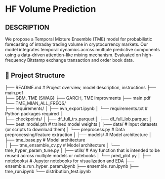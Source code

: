 # HF Volume Prediction

DESCRIPTION
---




We propose a Temporal Mixture Ensemble (TME) model for probabilistic forecasting of intraday trading volume in cryptocurrency markets. Our model integrates temporal dynamics across multiple predictive components using a data-driven attention-like mixing mechanism. Evaluated on high-frequency Bitstamp exchange transaction and order book data. 


## 🔧 Project Structure
├── README.md   # Project overview, model description, instructions
├── main.pdf     
├── GBM, TME (SWAG)
├── GARCH, TME Improvments
├── main.pdf 
└── TME_MIAN_ALL_FREQS/          
    ├── requirements/
    │  ├── evn_export.ipynb 
    │  └── requirements.txt # Python packages required
    │        
    ├── checkpoints/
    │   ├── df_full_trx.parquet
    │   ├── df_full_lob.parquet
    │   └── best_model.pth         # trained model weights
    │
    ├── data/                      # Input datasets (or scripts to download them)
    │   └── preprocess.py          # Data preprocessing/feature extraction
    │
    ├── models/                  # Model architecture
    │   ├── tme_base.py               # Model architecture                  
    │   ├── tme_ensamble_cv.py      # Model architecture
    │   └── tme_hyper_param_tune.py
    │
    ├── utils/   # Any function that is intended to be reused across multiple models or notebooks
    │   └── pred_plot.py
    │
    ├── notebooks/                 # Jupyter notebooks for visualization and EDA
        ├── ensemble_run_hyper_param.ipynb
        ├── ensemble_run.ipynb
        ├── tme_run.ipynb
        └── distribution_test.ipynb
        
    
    

